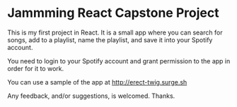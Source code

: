 # Jammming React Capstone Project

This is my first project in React. It is a small app where you can search for songs, add to a playlist, name the playlist, and save it into your Spotify account.

You need to login to your Spotify account and grant permission to the app in order for it to work.

You can use a sample of the app at http://erect-twig.surge.sh

Any feedback, and/or suggestions, is welcomed. Thanks.
